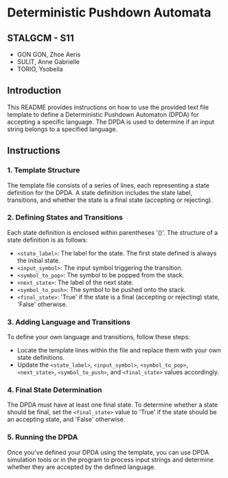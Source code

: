 # Deterministic Pushdown Automata

## STALGCM - S11
- GON GON, Zhoe Aeris
- SULIT, Anne Gabrielle
- TORIO, Ysobella

## Introduction
This README provides instructions on how to use the provided text file template to define a Deterministic Pushdown Automaton (DPDA) for accepting a specific language. The DPDA is used to determine if an input string belongs to a specified language.

## Instructions

### 1. Template Structure
The template file consists of a series of lines, each representing a state definition for the DPDA. A state definition includes the state label, transitions, and whether the state is a final state (accepting or rejecting).

### 2. Defining States and Transitions
Each state definition is enclosed within parentheses '()'. The structure of a state definition is as follows:

- `<state_label>`: The label for the state. The first state defined is always the initial state.
- `<input_symbol>`: The input symbol triggering the transition.
- `<symbol_to_pop>`: The symbol to be popped from the stack.
- `<next_state>`: The label of the next state.
- `<symbol_to_push>`: The symbol to be pushed onto the stack.
- `<final_state>`: 'True' if the state is a final (accepting or rejecting) state, 'False' otherwise.

### 3. Adding Language and Transitions
To define your own language and transitions, follow these steps:
- Locate the template lines within the file and replace them with your own state definitions.
- Update the `<state_label>`, `<input_symbol>`, `<symbol_to_pop>`, `<next_state>`, `<symbol_to_push>`, and `<final_state>` values accordingly.

### 4. Final State Determination
The DPDA must have at least one final state. To determine whether a state should be final, set the `<final_state>` value to 'True' if the state should be an accepting state, and 'False' otherwise.

### 5. Running the DPDA
Once you've defined your DPDA using the template, you can use DPDA simulation tools or in the program to process input strings and determine whether they are accepted by the defined language.
